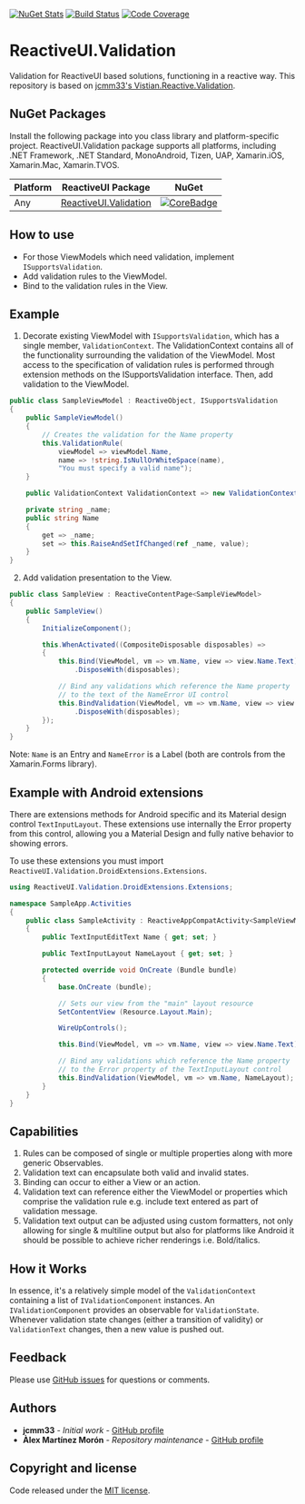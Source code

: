 [![NuGet Stats](https://img.shields.io/nuget/v/reactiveui.validation.svg)](https://www.nuget.org/packages/reactiveui.validation) [![Build Status](https://dev.azure.com/dotnet/ReactiveUI/_apis/build/status/ReactiveUI.Validation-CI)](https://dev.azure.com/dotnet/ReactiveUI/_build/latest?definitionId=11)  [![Code Coverage](https://codecov.io/gh/reactiveui/ReactiveUI.Validation/branch/master/graph/badge.svg)](https://codecov.io/gh/reactiveui/ReactiveUI.Validation)

# ReactiveUI.Validation

Validation for ReactiveUI based solutions, functioning in a reactive way. This repository is based on [jcmm33's Vistian.Reactive.Validation](https://github.com/jcmm33/ReactiveUI.Validation).

## NuGet Packages

Install the following package into you class library and platform-specific project. ReactiveUI.Validation package supports all platforms, including .NET Framework, .NET Standard, MonoAndroid, Tizen, UAP, Xamarin.iOS, Xamarin.Mac, Xamarin.TVOS.

| Platform          | ReactiveUI Package                  | NuGet                |
| ----------------- | ----------------------------------- | -------------------- |
| Any               | [ReactiveUI.Validation][CoreDoc]    | [![CoreBadge]][Core] |

[Core]: https://www.nuget.org/packages/ReactiveUI.Validation/
[CoreBadge]: https://img.shields.io/nuget/v/ReactiveUI.Validation.svg
[CoreDoc]: https://reactiveui.net/docs/handbook/user-input-validation/

## How to use

* For those ViewModels which need validation, implement `ISupportsValidation`.
* Add validation rules to the ViewModel.
* Bind to the validation rules in the View.

## Example

1. Decorate existing ViewModel with `ISupportsValidation`, which has a single member, `ValidationContext`. The ValidationContext contains all of the functionality surrounding the validation of the ViewModel. Most access to the specification of validation rules is performed through extension methods on the ISupportsValidation interface. Then, add validation to the ViewModel.

```csharp
public class SampleViewModel : ReactiveObject, ISupportsValidation
{
    public SampleViewModel()
    {
        // Creates the validation for the Name property
        this.ValidationRule(
            viewModel => viewModel.Name,
            name => !string.IsNullOrWhiteSpace(name),
            "You must specify a valid name");
    }

    public ValidationContext ValidationContext => new ValidationContext();

    private string _name;
    public string Name
    {
        get => _name;
        set => this.RaiseAndSetIfChanged(ref _name, value);
    }
}
```

2. Add validation presentation to the View.

```csharp
public class SampleView : ReactiveContentPage<SampleViewModel>
{
    public SampleView()
    {
        InitializeComponent();

        this.WhenActivated((CompositeDisposable disposables) =>
        {
            this.Bind(ViewModel, vm => vm.Name, view => view.Name.Text)
                .DisposeWith(disposables);

            // Bind any validations which reference the Name property 
            // to the text of the NameError UI control
            this.BindValidation(ViewModel, vm => vm.Name, view => view.NameError.Text)
                .DisposeWith(disposables);
        });
    }
}
```
 Note: `Name` is an Entry and `NameError` is a Label (both are controls from the Xamarin.Forms library).

## Example with Android extensions

There are extensions methods for Android specific and its Material design control `TextInputLayout`. These extensions use internally the Error property from this control, allowing you a Material Design and fully native behavior to showing errors.

To use these extensions you must import `ReactiveUI.Validation.DroidExtensions.Extensions`.

```csharp
using ReactiveUI.Validation.DroidExtensions.Extensions;

namespace SampleApp.Activities
{
    public class SampleActivity : ReactiveAppCompatActivity<SampleViewModel>
    {
        public TextInputEditText Name { get; set; }

        public TextInputLayout NameLayout { get; set; }

        protected override void OnCreate (Bundle bundle)
        {
            base.OnCreate (bundle);

            // Sets our view from the "main" layout resource
            SetContentView (Resource.Layout.Main);

            WireUpControls();

            this.Bind(ViewModel, vm => vm.Name, view => view.Name.Text);

            // Bind any validations which reference the Name property 
            // to the Error property of the TextInputLayout control
            this.BindValidation(ViewModel, vm => vm.Name, NameLayout);
        }
    }
}
```

## Capabilities

1. Rules can be composed of single or multiple properties along with more generic Observables.
2. Validation text can encapsulate both valid and invalid states.
3. Binding can occur to either a View or an action.
4. Validation text can reference either the ViewModel or properties which comprise the validation rule e.g. include text entered as part of validation message.
5. Validation text output can be adjusted using custom formatters, not only allowing for single & multiline output but also for platforms like Android it should be possible to achieve richer renderings i.e. Bold/italics.

## How it Works

In essence, it's a relatively simple model of the `ValidationContext` containing a list of `IValidationComponent` instances. An `IValidationComponent` provides an observable for `ValidationState`. Whenever validation state changes (either a transition of validity) or `ValidationText` changes, then a new value is pushed out.

## Feedback

Please use [GitHub issues](https://github.com/reactiveui/ReactiveUI.Validation/issues) for questions or comments.

## Authors

* **jcmm33** - *Initial work* - [GitHub profile](https://github.com/jcmm33)
* **Àlex Martínez Morón** - *Repository maintenance* - [GitHub profile](https://github.com/alexmartinezm)

## Copyright and license

Code released under the [MIT license](https://opensource.org/licenses/MIT).
